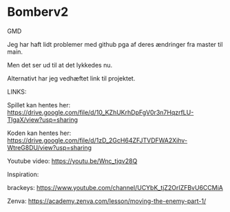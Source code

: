 # Bomberv2

GMD


Jeg har haft lidt problemer med github pga af deres ændringer fra master til main. 

Men det ser ud til at det lykkedes nu. 

Alternativt har jeg vedhæftet link til projektet. 

LINKS:

Spillet kan hentes her:
https://drive.google.com/file/d/10_KZhUKrhDpFgV0r3n7HqzrfLU-TlgaX/view?usp=sharing

Koden kan hentes her: 
https://drive.google.com/file/d/1zD_2GcH64ZFJTVDFWA2Xihv-WtreG8DU/view?usp=sharing

Youtube video: 
https://youtu.be/Wnc_tjqv28Q

Inspiration:

brackeys:
https://www.youtube.com/channel/UCYbK_tjZ2OrIZFBvU6CCMiA

Zenva:
https://academy.zenva.com/lesson/moving-the-enemy-part-1/
